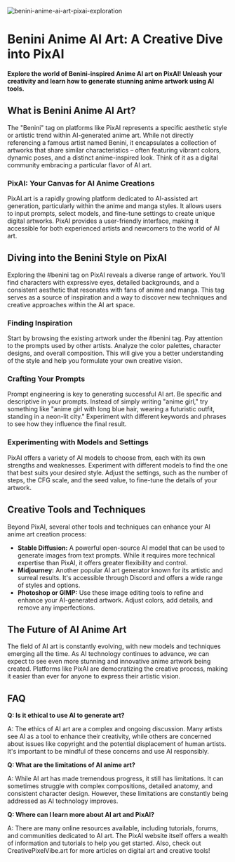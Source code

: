 ![benini-anime-ai-art-pixai-exploration](https://images.pexels.com/photos/7650850/pexels-photo-7650850.jpeg?auto=compress&cs=tinysrgb&fit=crop&h=627&w=1200)

# Benini Anime AI Art: A Creative Dive into PixAI

**Explore the world of Benini-inspired Anime AI art on PixAI! Unleash your creativity and learn how to generate stunning anime artwork using AI tools.**

## What is Benini Anime AI Art?

The "Benini" tag on platforms like PixAI represents a specific aesthetic style or artistic trend within AI-generated anime art. While not directly referencing a famous artist named Benini, it encapsulates a collection of artworks that share similar characteristics – often featuring vibrant colors, dynamic poses, and a distinct anime-inspired look. Think of it as a digital community embracing a particular flavor of AI art.

### PixAI: Your Canvas for AI Anime Creations

PixAI.art is a rapidly growing platform dedicated to AI-assisted art generation, particularly within the anime and manga styles. It allows users to input prompts, select models, and fine-tune settings to create unique digital artworks. PixAI provides a user-friendly interface, making it accessible for both experienced artists and newcomers to the world of AI art.

## Diving into the Benini Style on PixAI

Exploring the #benini tag on PixAI reveals a diverse range of artwork. You'll find characters with expressive eyes, detailed backgrounds, and a consistent aesthetic that resonates with fans of anime and manga. This tag serves as a source of inspiration and a way to discover new techniques and creative approaches within the AI art space.

### Finding Inspiration

Start by browsing the existing artwork under the #benini tag. Pay attention to the prompts used by other artists. Analyze the color palettes, character designs, and overall composition. This will give you a better understanding of the style and help you formulate your own creative vision.

### Crafting Your Prompts

Prompt engineering is key to generating successful AI art. Be specific and descriptive in your prompts. Instead of simply writing "anime girl," try something like "anime girl with long blue hair, wearing a futuristic outfit, standing in a neon-lit city." Experiment with different keywords and phrases to see how they influence the final result.

### Experimenting with Models and Settings

PixAI offers a variety of AI models to choose from, each with its own strengths and weaknesses. Experiment with different models to find the one that best suits your desired style. Adjust the settings, such as the number of steps, the CFG scale, and the seed value, to fine-tune the details of your artwork.

## Creative Tools and Techniques

Beyond PixAI, several other tools and techniques can enhance your AI anime art creation process:

*   **Stable Diffusion:** A powerful open-source AI model that can be used to generate images from text prompts. While it requires more technical expertise than PixAI, it offers greater flexibility and control.
*   **Midjourney:** Another popular AI art generator known for its artistic and surreal results. It's accessible through Discord and offers a wide range of styles and options.
*   **Photoshop or GIMP:** Use these image editing tools to refine and enhance your AI-generated artwork. Adjust colors, add details, and remove any imperfections.

## The Future of AI Anime Art

The field of AI art is constantly evolving, with new models and techniques emerging all the time. As AI technology continues to advance, we can expect to see even more stunning and innovative anime artwork being created. Platforms like PixAI are democratizing the creative process, making it easier than ever for anyone to express their artistic vision.

## FAQ

**Q: Is it ethical to use AI to generate art?**

A: The ethics of AI art are a complex and ongoing discussion. Many artists see AI as a tool to enhance their creativity, while others are concerned about issues like copyright and the potential displacement of human artists. It's important to be mindful of these concerns and use AI responsibly.

**Q: What are the limitations of AI anime art?**

A: While AI art has made tremendous progress, it still has limitations. It can sometimes struggle with complex compositions, detailed anatomy, and consistent character design. However, these limitations are constantly being addressed as AI technology improves.

**Q: Where can I learn more about AI art and PixAI?**

A: There are many online resources available, including tutorials, forums, and communities dedicated to AI art. The PixAI website itself offers a wealth of information and tutorials to help you get started. Also, check out CreativePixelVibe.art for more articles on digital art and creative tools!
